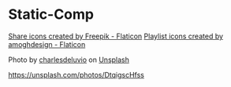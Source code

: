 # Static-Comp
<a href="https://www.flaticon.com/free-icons/share" title="share icons">Share icons created by Freepik - Flaticon</a>
<a href="https://www.flaticon.com/free-icons/playlist" title="playlist icons">Playlist icons created by amoghdesign - Flaticon</a>

Photo by <a href="https://unsplash.com/@charlesdeluvio?utm_source=unsplash&utm_medium=referral&utm_content=creditCopyText">charlesdeluvio</a> on <a href="https://unsplash.com/photos/K4mSJ7kc0As?utm_source=unsplash&utm_medium=referral&utm_content=creditCopyText">Unsplash</a>
  
  https://unsplash.com/photos/DtqigscHfss